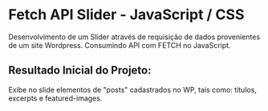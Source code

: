 # Fetch API Slider - JavaScript / CSS 

Desenvolvimento de um Slider através de requisição de dados provenientes de um site Wordpress. Consumindo API com FETCH no JavaScript. 

## Resultado Inicial do Projeto:
Exibe no slide elementos de "posts" cadastrados no WP, tais como: títulos, excerpts e featured-images. 

```
